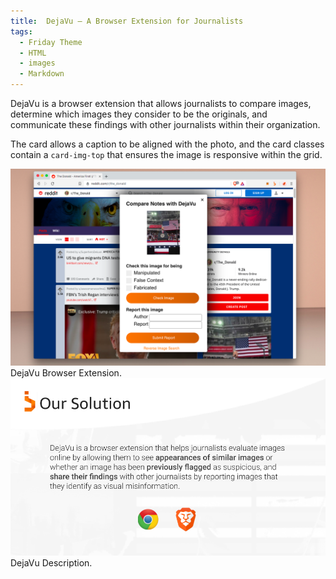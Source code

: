 ```yaml
---
title:  DejaVu — A Browser Extension for Journalists
tags:
  - Friday Theme
  - HTML
  - images
  - Markdown
---
```


DejaVu is a browser extension that allows journalists to compare images, determine which images they consider to be the originals, and communicate these findings with other journalists within their organization.

<!--more-->

The card allows a caption to be aligned with the photo, and the card classes contain a `card-img-top` that ensures the image is responsive within the grid.

<div class="card mb-3">
    <img class="card-img-top" src="https://raw.githubusercontent.com/rzere/DejaVu/master/icons/dejavu_ss.png"/>
    <div class="card-body bg-light">
        <div class="card-text">
            DejaVu Browser Extension.
        </div>
    </div>
</div>

<div class="card mb-3">
    <img class="card-img-top" src="https://raw.githubusercontent.com/rzere/rzere.github.io/master/theme/img/DejaVuOriginal.png"/>
    <div class="card-body bg-light">
        <div class="card-text">
            DejaVu Description.
        </div>
    </div>
</div>
